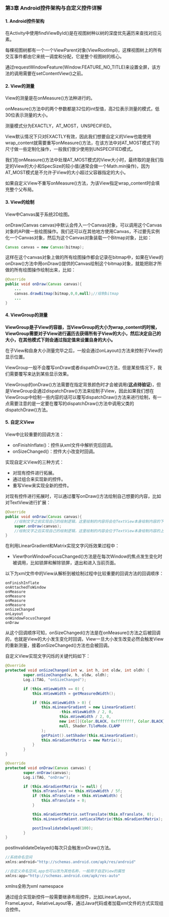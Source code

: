 ### 第3章 Android控件架构与自定义控件详解

#### 1. Android控件架构

在Activity中使用findViewById()是在视图树种以树的深度优先遍历来查找对应元素。

每棵视图树都有一个一个ViewParent对象(ViewRootImpl)，这棵视图树上的所有交互事件都由它来统一调度和分配，它是整个视图树的核心。

通过requestWindowFeature(Window.FEATURE_NO_TITLE)来设置全屏，该方法的调用需要在setContentView()之前。

#### 2. View的测量

View的测量是在onMeasure()方法种进行的。

onMeasure()方法中的两个参数都是32位的int型值，高2位表示测量的模式，低30位表示测量的大小。

测量模式分为EXACTLY，AT_MOST，UNSPECIFIED。

View默认情况下只对EXACTLY有效，因此我们想要自定义的View也能使用wrap_content就需要重写onMeasure()方法，在该方法中对AT_MOST模式下的尺寸做一些定制化操作，一般我们很少使用到UNSPECIFIED模式。

我们在onMeasure()方法中处理AT_MOST模式的View大小时，最终取的是我们指定的View的大小和SpecSize的较小值(通常会做一个Math.min操作)，因为AT_MOST模式是不允许子View的大小超过父容器指定的大小。

如果自定义View不重写onMeasure()方法，为该View指定wrap_content时会填充整个父布局。

#### 3. View的绘制

View中Canvas属于系统2D绘图。

onDraw(Canvas canvas)中默认会传入一个Canvas对象，可以调用这个Canvas对象的API做一些绘图操作。我们还可以在其他地方使用Canvas，不过要先实例化一个Canvas对象，然后为这个Canvas对象装载一个Bitmap对象，比如：

```java
Canvas canvas = new Canvas(bitmap);
```

这样在这个canvas对象上做的所有绘图操作都会记录在bitmap中，如果在View的onDraw()方法中用onDraw()提供的Canvas绘制这个bitmap对象，就能把刚才所做的所有绘图操作绘制出来，比如：

```java
@Override
public void onDraw(Canvas canvas){
    ...
    canvas.drawBitmap(bitmap,0,0,null);//绘制bitmap
    ...
}
```

#### 4. ViewGroup的测量

**ViewGroup是子View的容器，当ViewGroup的大小为wrap_content的时候，ViewGroup需要对子View进行遍历去获得所有子View的大小，然后决定自己的大小，在其他模式下则会通过指定值来设置自身的大小。**

在子View和自身大小测量完毕之后，一般会通过onLayout()方法来控制子View的显示位置。

ViewGroup一般不会覆写onDraw或者dispathDraw()方法，但是某些情况下，我们需要覆写来达到某些显示效果。

ViewGroup的onDraw()方法需要在指定背景颜色时才会被调用(**这点待验证**)，但是ViewGroup会通过dispatchDraw()方法来绘制子View，因此如果我们想在ViewGroup中绘制一些内容的话可以覆写dispatchDraw()方法来进行绘制，有一点需要注意的是一定要在覆写的dispatchDraw()方法中调用父类的dispatchDraw()方法。

#### 5. 自定义View

View中比较重要的回调方法：

- onFinishInflate()：控件从xml文件中解析完后回调。
- onSizeChanged()：控件大小改变时回调。

实现自定义View的三种方式：

- 对现有控件进行拓展。
- 通过组合来实现新的控件。
- 重写View来实现全新的控件。

对现有控件进行拓展时，可以通过覆写onDraw()方法绘制自己想要的内容，比如对TextView进行扩展：

```java
@Override
public void onDraw(Canvas canvas){
    //绘制文字之前实现自己的绘制逻辑，这里绘制的内容将会在TextView本身绘制内容的下方
    super.onDraw(canvas);
    //绘制文字之后实现自己的绘制逻辑，这里绘制的内容会位于TextView本身绘制内容的上方
}
```

在利用LinearGradient和Matrix实现文字闪烁效果过程中：

- View中onWindowFocusChanged()方法是在每次Window的焦点发生变化时被调用，比如锁屏和解除锁屏，退出和进入当前页面。

以下为xml文件中的View从解析到被绘制过程中比较重要的回调方法的回调顺序：

```
onFinishInflate
onAttachedToWindow
onMeasure
onMeasure
onMeasure
onMeasure
onSizeChanged
onLayout
onWindowFocusChanged
onDraw
```

从这个回调顺序可知，onSizeChanged()方法是在onMeasure()方法之后被回调的，也就是View的大小发生变化时回调，View一旦大小发生改变必然会触发View的重新测量，接着onSizeChanged()方法也会被回调。

自定义View实现文字闪烁的关键代码如下：

```java
@Override
protected void onSizeChanged(int w, int h, int oldw, int oldh) {
        super.onSizeChanged(w, h, oldw, oldh);
        Log.i(TAG, "onSizeChanged");

        if (this.mViewWidth == 0) {
            this.mViewWidth = getMeasuredWidth();

            if (this.mViewWidth > 0) {
                this.mLinearGradient = new LinearGradient(
                        -this.mViewWidth / 2, 0,
                        this.mViewWidth / 2, 0,
                        new int[]{Color.BLACK, 0xffffffff, Color.BLACK},
                        null, Shader.TileMode.CLAMP
                );
                getPaint().setShader(this.mLinearGradient);
                this.mGradientMatrix = new Matrix();
            }
        }
}

@Override
protected void onDraw(Canvas canvas) {
        super.onDraw(canvas);
        Log.i(TAG, "onDraw");

        if (this.mGradientMatrix != null) {
            this.mTranslate += this.mViewWidth / 5f;
            if (this.mTranslate > this.mViewWidth) {
                this.mTranslate = 0;
            }

            this.mGradientMatrix.setTranslate(this.mTranslate, 0);
            this.mLinearGradient.setLocalMatrix(this.mGradientMatrix);

            postInvalidateDelayed(100);
        }
}
```

postInvalidateDelayed()每次只会触发onDraw()方法。

```java
//系统命名空间
xmlns:android="http://schemas.android.com/apk/res/android"

//自定义命名空间,app也可以改为其他名称，一般用于自定View的属性
xmlns:app="http://schemas.android.com/apk/res-auto"
```

xmlns全称为xml namespace

通过组合实现新控件一般需要继承布局控件，比如LinearLayout，FrameLayout，RelativeLayout等，通过Java代码或者加载xml文件的方式实现组合控件。


